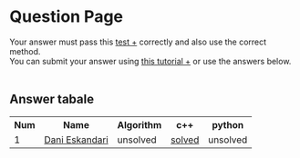 # Question Page

Your answer must pass this
<a href='./test.md'>test +</a>
correctly and also use the correct method.
<br>
You can submit your answer using
<a href='https://github.com/EnAnsari/bcp-hsu/releases/download/3.0.0/teaching-submit-question.pdf'>this tutorial +</a>
or use the answers below.
<br><br>

## Answer tabale
<table>
  <tr>
    <th>Num</th>
    <th>Name</th>
    <th>Algorithm</th>
    <th>c++</th>
    <th>python</th>
  </tr>
  <tr>
    <td>1</td>
    <td>
        <a href='https://github.com/dnyesf'>Dani Eskandari</a>
    </td>
    <td>unsolved</td>
    <td><a href='./4021277312/3004.cpp'>solved</a></td>
    <td>unsolved</td>
  </tr>
  <!-- <tr>
    <td>NUM_OF_ANSWER</td>
    <td>
        <a href='YOUR_GITHUB_USERNAME'>NAME_AND_FAMILY</a>
    </td>
    <td>unsolved</td>
    <td>unsolved</td>
    <td>unsolved</td>
  </tr> -->
<table>
  <!-- <td>
      <a href='./STUDENT_ID/FILE_NAME'>solved</a>
  </td> -->
